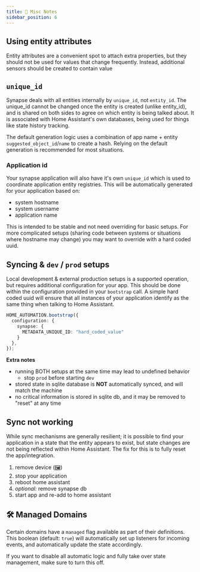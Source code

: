 ```yaml
---
title: 📓 Misc Notes
sidebar_position: 6
---
```


## Using entity attributes

Entity attributes are a convenient spot to attach extra properties, but they should not be used for values that change frequently.
Instead, additional sensors should be created to contain value

## `unique_id`

Synapse deals with all entities internally by `unique_id`, not `entity_id`.
The unique_id cannot be changed once the entity is created (unlike entity_id), and is shared on both sides to agree on which entity is being talked about.
It is associated with Home Assistant's own databases, being used for things like state history tracking.

The default generation logic uses a combination of app name + entity `suggested_object_id`/`name` to create a hash.
Relying on the default generation is recommended for most situations.

### Application id

Your synapse application will also have it's own `unique_id` which is used to coordinate application entity registries.
This will be automatically generated for your application based on:

- system hostname
- system username
- application name

This is intended to be stable and not need overriding for basic setups.
For more complicated setups (sharing code between systems or situations where hostname may change) you may want to override with a hard coded uuid.

## Syncing & `dev` / `prod` setups

Local development & external production setups is a supported operation, but requires additional configuration for your app.
This should be done within the configuration provided in your `bootstrap` call.
A simple hard coded uuid will ensure that all instances of your application identify as the same thing when talking to Home Assistant.

```typescript
HOME_AUTOMATION.bootstrap({
  configuration: {
    synapse: {
      METADATA_UNIQUE_ID: "hard_coded_value"
    }
  },
});
```

**Extra notes**

- running BOTH setups at the same time may lead to undefined behavior
  - stop `prod` before starting `dev`
- stored state in sqlite database is **NOT** automatically synced, and will match the machine
- no critical information is stored in sqlite db, and it may be removed to "reset" at any time

## Sync not working

While sync mechanisms are generally resilient; it is possible to find your application in a state that the entity appears to exist, but state changes are not being reflected within Home Assistant.
The fix for this is to fully reset the app/integration.

1. remove device ([🖼️](/img/synapse_delete.png))
2. stop your application
3. reboot home assistant
4. *optional:* remove synapse db
5. start app and re-add to home assistant

## 🛠️ Managed Domains

Certain domains have a `managed` flag available as part of their definitions. This boolean (default: `true`) will automatically set up listeners for incoming events, and automatically update the state accordingly.

If you want to disable all automatic logic and fully take over state management, make sure to turn this off.

